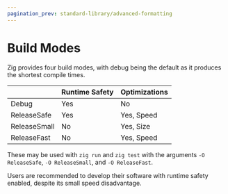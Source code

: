 ```yaml
---
pagination_prev: standard-library/advanced-formatting
---
```


# Build Modes

Zig provides four build modes, with debug being the default as it produces the
shortest compile times.

|              | Runtime Safety | Optimizations |
| ------------ | -------------- | ------------- |
| Debug        | Yes            | No            |
| ReleaseSafe  | Yes            | Yes, Speed    |
| ReleaseSmall | No             | Yes, Size     |
| ReleaseFast  | No             | Yes, Speed    |

These may be used with `zig run` and `zig test` with the arguments
`-O ReleaseSafe`, `-O ReleaseSmall`, and `-O ReleaseFast`.

Users are recommended to develop their software with runtime safety enabled,
despite its small speed disadvantage.
